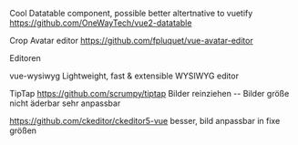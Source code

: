 

Cool Datatable component, possible better altertnative to vuetify
https://github.com/OneWayTech/vue2-datatable

Crop Avatar editor
https://github.com/fpluquet/vue-avatar-editor


Editoren

vue-wysiwyg Lightweight, fast & extensible WYSIWYG editor

TipTap https://github.com/scrumpy/tiptap
Bilder reinziehen --
Bilder größe nicht äderbar
sehr anpassbar


https://github.com/ckeditor/ckeditor5-vue
besser, bild anpassbar in fixe größen